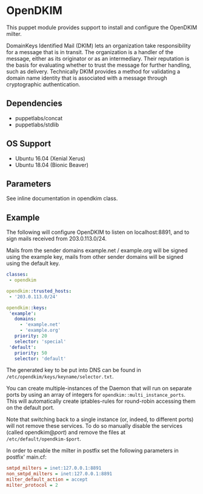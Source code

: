 # OpenDKIM

This puppet module provides support to install and configure the
OpenDKIM milter.

DomainKeys Identified Mail (DKIM) lets an organization take responsibility
for a message that is in transit. The organization is a handler of the
message, either as its originator or as an intermediary. Their reputation
is the basis for evaluating whether to trust the message for further
handling, such as delivery. Technically DKIM provides a method for
validating a domain name identity that is associated with a message through
cryptographic authentication.

## Dependencies

 * puppetlabs/concat
 * puppetlabs/stdlib

## OS Support

 * Ubuntu 16.04 (Xenial Xerus)
 * Ubuntu 18.04 (Bionic Beaver)

## Parameters

See inline documentation in opendkim class.

## Example

The following will configure OpenDKIM to listen on localhost:8891, and to sign
mails received from 203.0.113.0/24.

Mails from the sender domains example.net / example.org will be signed using
the example key, mails from other sender domains will be signed using the
default key.

```yaml
classes:
 - opendkim

opendkim::trusted_hosts:
 - '203.0.113.0/24'

opendkim::keys:
 'example':
   domains: 
     - 'example.net'
     - 'example.org'
   priority: 20
   selector: 'special'
 'default':
   priority: 50
   selector: 'default'
```

The generated key to be put into DNS can be found in
`/etc/opendkim/keys/keyname/selector.txt`.

You can create multiple-instances of the Daemon that will run on separate
ports by using an array of integers for `opendkim::multi_instance_ports`.
This will automatically create iptables-rules for round-robin accessing
them on the default port.

Note that switching back to a single instance (or, indeed, to different
ports) will not remove these services. To do so manually disable the services
(called opendkim@_port_) and remove the files at `/etc/default/opendkim-$port`.

In order to enable the milter in postfix set the following parameters in
postfix' main.cf:

```ini
smtpd_milters = inet:127.0.0.1:8891
non_smtpd_milters = inet:127.0.0.1:8891
milter_default_action = accept
milter_protocol = 2
```
